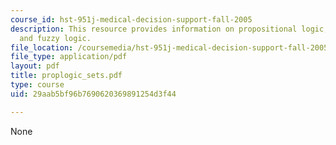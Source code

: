 ```yaml
---
course_id: hst-951j-medical-decision-support-fall-2005
description: This resource provides information on propositional logic, fuzzy rules
  and fuzzy logic.
file_location: /coursemedia/hst-951j-medical-decision-support-fall-2005/29aab5bf96b7690620369891254d3f44_proplogic_sets.pdf
file_type: application/pdf
layout: pdf
title: proplogic_sets.pdf
type: course
uid: 29aab5bf96b7690620369891254d3f44

---
```

None